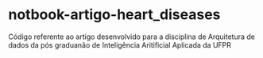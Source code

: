 # notbook-artigo-heart_diseases

Código referente ao artigo desenvolvido para a disciplina de Arquitetura de dados da pós graduanão de Inteligência Aritificial Aplicada da UFPR

